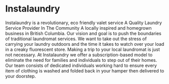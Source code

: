 # Instalaundry
Instalaundry is a revolutionary, eco friendly valet service A Quality Laundry Service Provider In The Community A locally inspired and homegrown business in British Columbia. Our vision and goal is to push the boundaries of traditional laundromat services. We want to take out the stress of carrying your laundry outdoors and the time it takes to watch over your load in a creaky fluorescent store. Making a trip to your local laundromat is just not necessary. At Instalaundry we offer a subscription-based model to eliminate the need for families and individuals to step out of their homes. Our team consists of dedicated individuals working hard to ensure every item of clothing is washed and folded back in your hamper then delivered to your doorstep.
